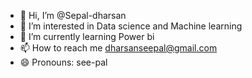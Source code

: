 - 👋 Hi, I’m @Sepal-dharsan
- 👀 I’m interested in Data science and Machine learning
- 🌱 I’m currently learning Power bi
- 📫 How to reach me dharsanseepal@gmail.com
- 😄 Pronouns: see-pal

<!---
Sepal-dharsan/Sepal-dharsan is a ✨ special ✨ repository because its `README.md` (this file) appears on your GitHub profile.
You can click the Preview link to take a look at your changes.
--->
